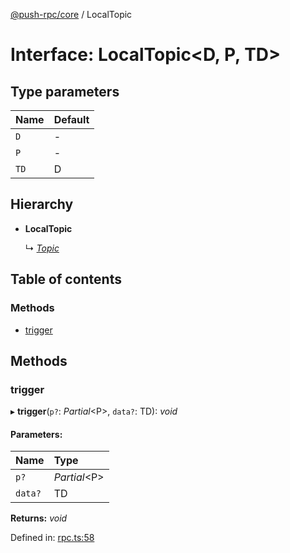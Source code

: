 [@push-rpc/core](../README.md) / LocalTopic

# Interface: LocalTopic<D, P, TD\>

## Type parameters

| Name | Default |
| :------ | :------ |
| `D` | - |
| `P` | - |
| `TD` | D |

## Hierarchy

* **LocalTopic**

  ↳ [*Topic*](topic.md)

## Table of contents

### Methods

- [trigger](localtopic.md#trigger)

## Methods

### trigger

▸ **trigger**(`p?`: *Partial*<P\>, `data?`: TD): *void*

#### Parameters:

| Name | Type |
| :------ | :------ |
| `p?` | *Partial*<P\> |
| `data?` | TD |

**Returns:** *void*

Defined in: [rpc.ts:58](https://github.com/vasyas/typescript-rpc/blob/2053b37/packages/core/src/rpc.ts#L58)

